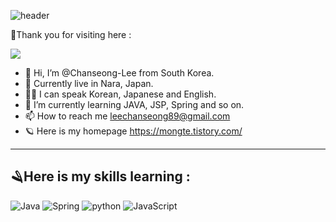 ![header](https://capsule-render.vercel.app/api?type=waving&color=6DB33F&height=300&section=header&text=Chanseong%20Lee&fontSize=90)

🙏Thank you for visiting here :

<a href="https://hits.seeyoufarm.com"><img src="https://hits.seeyoufarm.com/api/count/incr/badge.svg?url=https%3A%2F%2Fgithub.com%2FChanseong-Lee%2FChanseong-Lee%2F&count_bg=%2359B6CD&title_bg=%2359B6CD&icon=reddit.svg&icon_color=%23FFFFFF&title=today&edge_flat=false"/></a>

- 👋 Hi, I’m @Chanseong-Lee from South Korea.
- 🏡 Currently live in Nara, Japan.
- 🙋‍♂️ I can speak Korean, Japanese and English.
- 🌱 I’m currently learning JAVA, JSP, Spring and so on.
- 📫 How to reach me leechanseong89@gmail.com
- 🪐 Here is my homepage https://mongte.tistory.com/

-----------------------------

🪒Here is my skills learning : 
------------------------
![Java](https://img.shields.io/badge/Java-007396.svg?&style=for-the-badge&logo=Java&logoColor=white)
![Spring](https://img.shields.io/badge/Spring-6DB33F.svg?&style=for-the-badge&logo=Spring&logoColor=white)
![python](https://img.shields.io/badge/Python-3776AB.svg?&style=for-the-badge&logo=Python&logoColor=F7DF1E)
![JavaScript](https://img.shields.io/badge/JavaScript-F7DF1E.svg?&style=for-the-badge&logo=JavaScript&logoColor=black)

<!---
Chanseong-Lee/Chanseong-Lee is a ✨ special ✨ repository because its `README.md` (this file) appears on your GitHub profile.
You can click the Preview link to take a look at your changes.
--->
